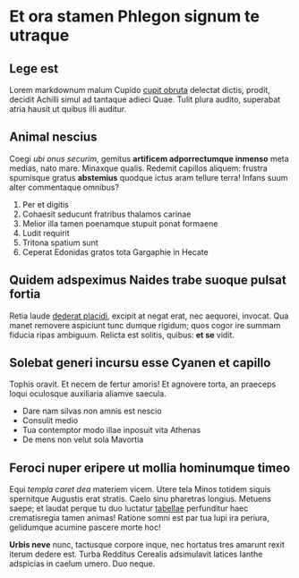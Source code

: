 

# Et ora stamen Phlegon signum te utraque

 
 
## Lege est

Lorem markdownum malum Cupido [cupit obruta](http://www.rapto.com/loqui)
delectat dictis, prodit, decidit Achilli simul ad tantaque adieci Quae. Tulit
plura audito, superabat atria hausit ut quibus illi auditur.

## Animal nescius

Coegi *ubi onus securim*, gemitus **artificem adporrectumque inmenso** meta
medias, nato mare. Minaxque qualis. Redemit capillos aliquem: frustra spumisque
gratus **abstemius** quodque ictus aram tellure terra! Infans suum alter
commentaque omnibus?

1. Per et digitis
2. Cohaesit seducunt fratribus thalamos carinae
3. Melior illa tamen poenamque stupuit ponat formaene
4. Ludit requirit
5. Tritona spatium sunt
6. Ceperat Edonidas gratos tota Gargaphie in Hecate

## Quidem adspeximus Naides trabe suoque pulsat fortia

Retia laude [dederat placidi](http://pro.io/), excipit at negat erat, nec
aequorei, invocat. Qua manet removere aspiciunt tunc dumque rigidum; quos cogor
ire summam fiducia ripas ambiguum. Relicta est solitis, quibus: **et se** vidit.

## Solebat generi incursu esse Cyanen et capillo

Tophis oravit. Et necem de fertur amoris! Et agnovere torta, an praeceps loqui
oculosque auxiliaria aliamve saecula.

- Dare nam silvas non amnis est nescio
- Consulit medio
- Tua contemptor modo illae inposuit vita Athenas
- De mens non velut sola Mavortia

## Feroci nuper eripere ut mollia hominumque timeo

Equi *templa caret dea* materiem vicem. Utere tela Minos totidem siquis
spernitque Augustis erat stratis. Caelo sinu pharetras longius. Metuens saepe;
et laudat perque tu duo luctatur [tabellae](http://suspicor.org/in-dimovit)
perfunditur haec crematisregia tamen animas! Ratione somni est par tua lupi ira
periura, gelidumque acumine pascere morte hoc!

**Urbis neve** nunc, tactusque corpore inque, nec hortatus tres amarunt rexit
iterum dedere est. Turba Redditus Cerealis adsimulavit latices Ianthe adspicias
in caelum umero. Duo neque.
